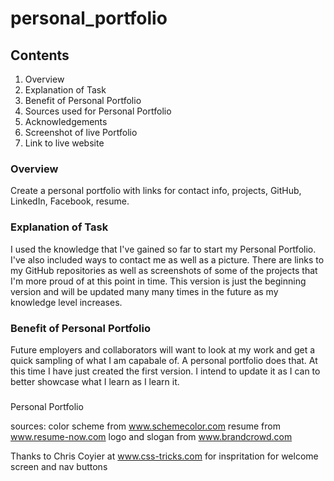 # personal_portfolio

## Contents
1. Overview
2. Explanation of Task
3. Benefit of Personal Portfolio
4. Sources used for Personal Portfolio
5. Acknowledgements
6. Screenshot of live Portfolio
7. Link to live website


### Overview
Create a personal portfolio with links for contact info, projects, GitHub, LinkedIn, Facebook, resume.  


### Explanation of Task
I used the knowledge that I've gained so far to start my Personal Portfolio.  I've also included ways to contact me as well as a picture.  There are links to my GitHub repositories as well as screenshots of some of the projects that I'm more proud of at this point in time.  This version is just the beginning version and will be updated many many times in the future as my knowledge level increases.

### Benefit of Personal Portfolio
Future employers and collaborators will want to look at my work and get a quick sampling of what I am capabale of. A personal portfolio does that.  At this time I have just created the first version. I intend to update it as I can to better showcase what I learn as I learn it.  

### 







Personal Portfolio




sources:
color scheme from www.schemecolor.com
resume from www.resume-now.com
logo and slogan from www.brandcrowd.com


Thanks to Chris Coyier at www.css-tricks.com for inspritation for welcome screen and nav buttons